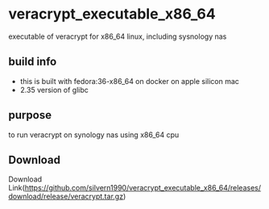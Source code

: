 # veracrypt_executable_x86_64
executable of veracrypt for x86_64 linux, including sysnology nas


## build info 


- this is built with fedora:36-x86_64 on docker on apple silicon mac
- 2.35 version of glibc

## purpose 

to run veracrypt on synology nas using x86_64 cpu


## Download
Download Link(https://github.com/silvern1990/veracrypt_executable_x86_64/releases/download/release/veracrypt.tar.gz)
